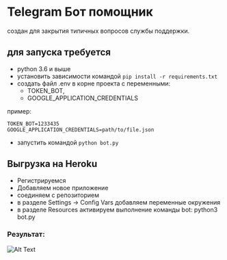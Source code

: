 #  Telegram Бот помощник
создан для закрытия типичных вопросов службы поддержки.

## для запуска требуется
- python 3.6 и выше
- установить зависимости командой `pip install -r requirements.txt`
- создать файл .env в корне проекта с переменными: 
    - TOKEN_BOT,
    - GOOGLE_APPLICATION_CREDENTIALS
    
пример:

    TOKEN_BOT=1233435
    GOOGLE_APPLICATION_CREDENTIALS=path/to/file.json

- запустить командой `python bot.py`

## Выгрузка на Heroku
- Регистрируемся
- Добавляем новое приложение
- соединяем с репозиторием
- в разделе Settings -> Config Vars добавляем переменные окружения
- в разделе Resources активируем выполнение команды bot: python3 bot.py

### Результат:
![Alt Text](https://dvmn.org/filer/canonical/1569214094/323/)